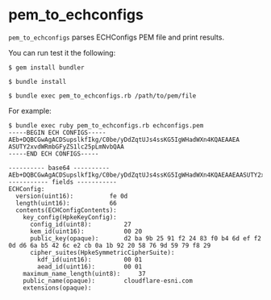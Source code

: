 # pem_to_echconfigs

`pem_to_echconfigs` parses ECHConfigs PEM file and print results.

You can run test it the following:

```sh-session
$ gem install bundler

$ bundle install

$ bundle exec pem_to_echconfigs.rb /path/to/pem/file
```

For example:

```sh-session
$ bundle exec ruby pem_to_echconfigs.rb echconfigs.pem
-----BEGIN ECH CONFIGS-----
AEb+DQBCGwAgACDSupslkfIkg/C0be/yDdZqtUJs4ssKG5IgWHadWXn4KQAEAAEA
ASUTY2xvdWRmbGFyZS1lc25pLmNvbQAA
-----END ECH CONFIGS-----

---------- base64 ----------
AEb+DQBCGwAgACDSupslkfIkg/C0be/yDdZqtUJs4ssKG5IgWHadWXn4KQAEAAEAASUTY2xvdWRmbGFyZS1lc25pLmNvbQAA
----------- fields -----------
ECHConfig:
  version(uint16):			fe 0d
  length(uint16):			66
  contents(ECHConfigContents):
    key_config(HpkeKeyConfig):
      config_id(uint8):			27
      kem_id(uint16):			00 20
      public_key(opaque):		d2 ba 9b 25 91 f2 24 83 f0 b4 6d ef f2 0d d6 6a b5 42 6c e2 cb 0a 1b 92 20 58 76 9d 59 79 f8 29
      cipher_suites(HpkeSymmetricCipherSuite):
        kdf_id(uint16):			00 01
        aead_id(uint16):		00 01
    maximum_name_length(uint8):		37
    public_name(opaque):		cloudflare-esni.com
    extensions(opaque):
```
